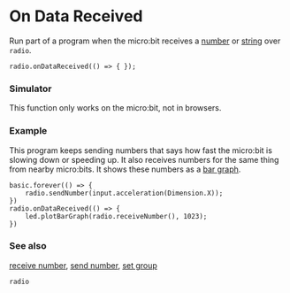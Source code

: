 # On Data Received

Run part of a program when the micro:bit receives a
[number](/reference/types/number) or [string](/reference/types/string) over ``radio``.


```sig
radio.onDataReceived(() => { });
```

### Simulator

This function only works on the micro:bit, not in browsers.

### Example

This program keeps sending numbers that says how fast the micro:bit is
slowing down or speeding up.  It also receives numbers for the same
thing from nearby micro:bits. It shows these numbers as a
[bar graph](/reference/led/plot-bar-graph).

```blocks
basic.forever(() => {
    radio.sendNumber(input.acceleration(Dimension.X));
})
radio.onDataReceived(() => {
    led.plotBarGraph(radio.receiveNumber(), 1023);
})
```

### See also

[receive number](/reference/radio/receive-number),
[send number](/reference/radio/send-number), [set group](/reference/radio/set-group)

```package
radio
```